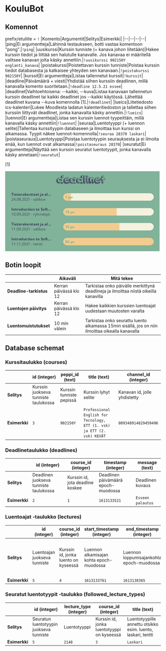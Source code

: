# KouluBot

## Komennot
prefix/etuliite = `!`
|Komento|Argumentit|Selitys|Esimerkki|
|--|--|--|--|
|ping|Ei argumentteja|Lähinnä testaukseen, botti vastaa komentoon "pong".|`!ping`|
|uusikurssi|Kurssin tunniste (+ kanava johon liitetään)|Hakee kurssin tiedot ja liittää sen halutulle kanavalle. Jos kanavaa ei määritellä valitsee kanavan jolta käsky annettiin.|`!uusikurssi 902150Y englanti_kanava`|
|poistakurssi|Poistettavan kurssin tunniste|Poistaa kurssin tiedot databasesta ja katkaisee yhteyden sen kanavaan.|`!poistakurssi 902150Y`|
|kurssit|Ei argumentteja|Listaa tallennetut kurssit|`!kurssit`|
|deadline|Päivämäärä + viesti|Yhdistää siihen kurssiin deadlinen, millä kanavalla komento suoritetaan.|`!deadline 12.5.21 essee`|
|deadlinet|Vaihtoehtoisena: --kaikki, --kuva|Listaa kanavaan tallennetun kurssin deadlinet tai kaikki deadlinet jos --kaikki käytössä. Lähettää deadlinet kuvana --kuva komennolla [1].|`!deadlinet`|
|lueics|Liitetiedosto ics-kalenteri|Lukee Moodlesta ladatun kalenteritiedoston ja tallettaa siihen kurssiin liittyvät deadlinet, jonka kanavalta käsky annettiin.|`!lueics`|
|luennot|Ei argumentteja|Listaa sen kurssin luennot tyypeittäin, millä kanavalla käsky annettiin|`!luennot`|
|seuraa|Luentotyyppi (+ luennon selite)|Tallentaa kurssityypin databaseen ja ilmoittaa kun kurssi on alkamassa. Tyypit näkee luennot-komennolla|`!seuraa 28370 laskari`|
|poistaseuraus|Luentotyyppi|Poistaa luentotyypin seurauksesta ja ei ilmoita enää, kun luennot ovat alkamassa|`!poistaseuraus 28370`|
|seuratut|Ei argumentteja|Näyttää sen kurssin seuratut luentotyypit, jonka kanavalla käsky annetaan|`!seuratut`|

[1]

![--kuva lisäkomennolla tulostuva kuva](./.kuva.png)

## Botin loopit
||Aikaväli|Mitä tekee|
|--|--|--|
|__Deadline-tarkistus__|Kerran päivässä klo 12|Tarkistaa onko päivälle merkittynä deadlineja ja ilmoittaa niistä oikeilla kanavilla|
|__Luentojen päivitys__|Kerran päivässä klo 12|Hakee kaikkien kurssien luentoajat uudestaan muutosten varalta|
|__Luentomuistutukset__|10 min välein|Tarkistaa onko seurattu luento alkamassa 15min sisällä, jos on niin ilmoittaa oikealla kanavalla|

## Database schemat
### Kurssitaulukko (courses)
||id (integer)|peppi_id (text)|title (text)|channel_id (integer)|
|--|--|--|--|--|
|__Selitys__|Kurssin juokseva tunniste taulukossa|Kurssin tunniste pepissä|Kurssin lyhyt selite|Kanavan id, jolle yhdistetty|
|__Esimerkki__|`3`|`902150Y`|`Professional English for Tecnology, ETT (1. vsk) ja ETT (2. vsk) KEVÄT`|`809348914829459496`|

### Deadlinetaulukko (deadlines)
||id (integer)|course_id (integer)|timestamp (integer)|message (text)|
|--|--|--|--|--|
|__Selitys__|Deadlinen juokseva tunniste taulukossa|Kurssin id, jota deadline koskee|Deadlinen päivämäärä epoch-muodossa|Deadlinen kuvaus|
|__Esimerkki__|`2`|`1`|`1613133521`|`Esseen palautus`|

### Luentoajat -taulukko (lectures)
||id (integer)|course_id (integer)|start_timestamp (integer)|end_timestamp (integer)|location (text)|lecture_type (text)|
|--|--|--|--|--|--|--|
|__Selitys__|Luentoajan juokseva tunniste|Kurssin id, jonka luento on kyseessä|Luennon alkamisajan kohta epoch-muodossa|Luennon loppumisajankohta epoch-muodossa|Luennon sijainti|Luentotyypin id, esim. aina tiistaisin klo 10 alkavilla luennoilla on sama luentotyyppi|
|__Esimerkki__|`5`|`4`|`1613133761`|`1613138365`|`Zoom`|`2148`|

### Seuratut luentotyypit -taulukko (followed_lecture_types)
||id (integer)|lecture_type (integer)|course_id (integer)|title (text)|
|--|--|--|--|--|
|__Selitys__|Seuratun luentotyypin juokseva tunniste|Luentotyyppi|Kurssin id, jonka luentotyyppi on kyseessä|Luentotyypille annettu otsikko esim. luento, laskari, tentti|
|__Esimerkki__|`5`|`2148`|`3`|`Laskari`|

